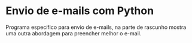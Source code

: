 # Envio de e-mails com Python
Programa específico para envio de e-mails, na parte de rascunho mostra uma outra abordagem para preencher melhor o e-mail.
